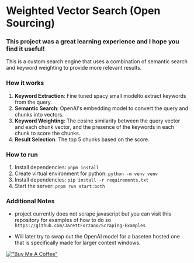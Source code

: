 # Weighted Vector Search (Open Sourcing)
### This project was a great learning experience and I hope you find it useful!

This is a custom search engine that uses a combination of semantic search and keyword weighting to provide more relevant results.

### How it works

1. **Keyword Extraction**: Fine tuned spacy small modelto extract keywords from the query.
2. **Semantic Search**: OpenAI's embedding model to convert the query and chunks into vectors.
3. **Keyword Weighting**: The cosine similarity between the query vector and each chunk vector, and the presence of the keywords in each chunk to score the chunks.
4. **Result Selection**: The top 5 chunks based on the score.


### How to run

1. Install dependencies: `pnpm install`
2. Create virtual environment for python: `python -m venv venv`
3. Install dependencies: `pip install -r requirements.txt`
4. Start the server: `pnpm run start:both`

### Additional Notes

- project currently does not scrape javascript but you can visit this repository for examples of how to do so `https://github.com/JarettForzano/Scraping-Examples`

- Will later try to swap out the OpenAI model for a baseten hosted one that is specifically made for larger context windows.


[!["Buy Me A Coffee"](https://www.buymeacoffee.com/assets/img/custom_images/orange_img.png)](https://www.buymeacoffee.com/jarett)